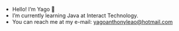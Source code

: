 - Hello! I’m Yago 🤠
- I’m currently learning Java at Interact Technology.
- You can reach me at my e-mail: yagoanthonyleao@hotmail.com

<!---
ogayyy/ogayyy is a ✨ special ✨ repository because its `README.md` (this file) appears on your GitHub profile.
You can click the Preview link to take a look at your changes.
--->
